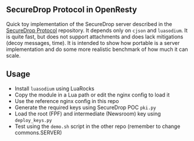 ## SecureDrop Protocol in OpenResty
Quick toy implementation of the SecureDrop server described in the [SecureDrop Protocol](https://github.com/freedomofpress/securedrop-protocol) repository. It depends only on `cjson` and `luasodium`. It is quite fast, but does not support attachments and does lack mitigations (decoy messages, time). It is intended to show how portable is a server implementation and do some more realistic benchmark of how much it can scale.

## Usage
 - Install `luasodium` using LuaRocks
 - Copy the module in a Lua path or edit the nginx config to load it
 - Use the reference nginx config in this repo
 - Generate the required keys using SecureDrop POC `pki.py`
 - Load the root (FPF) and intermediate (Newsroom) key using `deploy_keys.py`
 - Test using the `demo.sh` script in the other repo (remember to change commons.SERVER)
